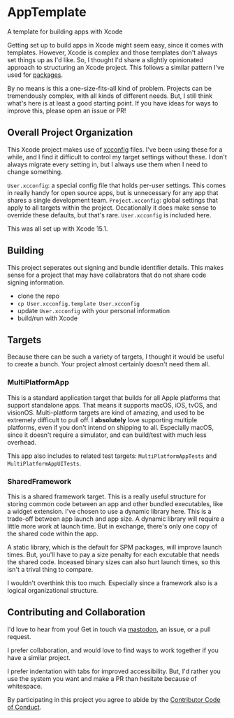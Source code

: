 # AppTemplate
A template for building apps with Xcode 

Getting set up to build apps in Xcode might seem easy, since it comes with templates. However, Xcode is complex and those templates don't always set things up as I'd like. So, I thought I'd share a slightly opinionated approach to structuring an Xcode project. This follows a similar pattern I've used for [packages](https://github.com/mattmassicotte/PackageTemplate).

By no means is this a one-size-fits-all kind of problem. Projects can be tremendously complex, with all kinds of different needs. But, I still think what's here is at least a good starting point. If you have ideas for ways to improve this, please open an issue or PR!

## Overall Project Organization

This Xcode project makes use of [xcconfig](https://developer.apple.com/documentation/xcode/adding-a-build-configuration-file-to-your-project) files. I've been using these for a while, and I find it difficult to control my target settings without these. I don't always migrate every setting in, but I always use them when I need to change something.

`User.xcconfig`: a special config file that holds per-user settings. This comes in really handy for open source apps, but is unnecessary for any app that shares a single development team.
`Project.xcconfig`: global settings that apply to all targets within the project. Occationally it does make sense to override these defaults, but that's rare. `User.xcconfig` is included here.

This was all set up with Xcode 15.1.

## Building

This project seperates out signing and bundle identifier details. This makes sense for a project that may have collabrators that do not share code signing information.

- clone the repo
- `cp User.xcconfig.template User.xcconfig`
- update `User.xcconfig` with your personal information
- build/run with Xcode

## Targets

Because there can be such a variety of targets, I thought it would be useful to create a bunch. Your project almost certainly doesn't need them all.

### MultiPlatformApp

This is a standard application target that builds for all Apple platforms that support standalone apps. That means it supports macOS, iOS, tvOS, and visionOS. Multi-platform targets are kind of amazing, and used to be extremely difficult to pull off. I **absolutely** love supporting multiple platforms, even if you don't intend on shipping to all. Especially macOS, since it doesn't require a simulator, and can build/test with much less overhead.

This app also includes to related test targets: `MultiPlatformAppTests` and `MultiPlatformAppUITests`.

### SharedFramework

This is a shared framework target. This is a really useful structure for storing common code between an app and other bundled executables, like a widget extension. I've chosen to use a dynamic library here. This is a trade-off between app launch and app size. A dynamic library will require a little more work at launch time. But in exchange, there's only one copy of the shared code within the app.

A static library, which is the default for SPM packages, will improve launch times. But, you'll have to pay a size penalty for each excutable that needs the shared code. Inceased binary sizes can also hurt launch times, so this isn't a trival thing to compare.

I wouldn't overthink this too much. Especially since a framework also is a logical organizational structure.

## Contributing and Collaboration

I'd love to hear from you! Get in touch via [mastodon](https://mastodon.social/@mattiem), an issue, or a pull request.

I prefer collaboration, and would love to find ways to work together if you have a similar project.

I prefer indentation with tabs for improved accessibility. But, I'd rather you use the system you want and make a PR than hesitate because of whitespace.

By participating in this project you agree to abide by the [Contributor Code of Conduct](CODE_OF_CONDUCT.md).
